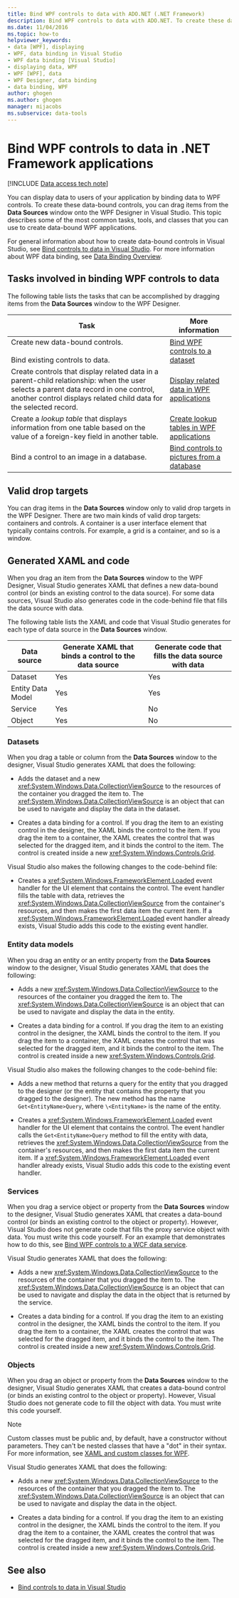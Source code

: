 ```yaml
---
title: Bind WPF controls to data with ADO.NET (.NET Framework)
description: Bind WPF controls to data with ADO.NET. To create these data-bound controls, drag items from the Data Sources window onto the WPF Designer in Visual Studio.
ms.date: 11/04/2016
ms.topic: how-to
helpviewer_keywords:
- data [WPF], displaying
- WPF, data binding in Visual Studio
- WPF data binding [Visual Studio]
- displaying data, WPF
- WPF [WPF], data
- WPF Designer, data binding
- data binding, WPF
author: ghogen
ms.author: ghogen
manager: mijacobs
ms.subservice: data-tools
---
```

# Bind WPF controls to data in .NET Framework applications

[!INCLUDE [Data access tech note](./includes/data-technology-note.md)]

You can display data to users of your application by binding data to WPF controls. To create these data-bound controls, you can drag items from the **Data Sources** window onto the WPF Designer in Visual Studio. This topic describes some of the most common tasks, tools, and classes that you can use to create data-bound WPF applications.

For general information about how to create data-bound controls in Visual Studio, see [Bind controls to data in Visual Studio](../data-tools/bind-controls-to-data-in-visual-studio.md). For more information about WPF data binding, see [Data Binding Overview](/dotnet/desktop-wpf/data/data-binding-overview).

## Tasks involved in binding WPF controls to data

The following table lists the tasks that can be accomplished by dragging items from the **Data Sources** window to the WPF Designer.

|Task|More information|
|----------| - |
|Create new data-bound controls.<br /><br /> Bind existing controls to data.|[Bind WPF controls to a dataset](../data-tools/bind-wpf-controls-to-a-dataset.md)|
|Create controls that display related data in a parent-child relationship: when the user selects a parent data record in one control, another control displays related child data for the selected record.|[Display related data in WPF applications](../data-tools/display-related-data-in-wpf-applications.md)|
|Create a *lookup table* that displays information from one table based on the value of a foreign-key field in another table.|[Create lookup tables in WPF applications](../data-tools/create-lookup-tables-in-wpf-applications.md)|
|Bind a control to an image in a database.|[Bind controls to pictures from a database](../data-tools/bind-controls-to-pictures-from-a-database.md)|

## Valid drop targets

You can drag items in the **Data Sources** window only to valid drop targets in the WPF Designer. There are two main kinds of valid drop targets: containers and controls. A container is a user interface element that typically contains controls. For example, a grid is a container, and so is a window.

## Generated XAML and code

When you drag an item from the **Data Sources** window to the WPF Designer, Visual Studio generates XAML that defines a new data-bound control (or binds an existing control to the data source). For some data sources, Visual Studio also generates code in the code-behind file that fills the data source with data.

The following table lists the XAML and code that Visual Studio generates for each type of data source in the **Data Sources** window.

| Data source | Generate XAML that binds a control to the data source | Generate code that fills the data source with data |
| - | - | - |
| Dataset | Yes | Yes |
| Entity Data Model | Yes | Yes |
| Service | Yes | No |
| Object | Yes | No |

### Datasets

When you drag a table or column from the **Data Sources** window to the designer, Visual Studio generates XAML that does the following:

- Adds the dataset and a new <xref:System.Windows.Data.CollectionViewSource> to the resources of the container you dragged the item to. The <xref:System.Windows.Data.CollectionViewSource> is an object that can be used to navigate and display the data in the dataset.

- Creates a data binding for a control. If you drag the item to an existing control in the designer, the XAML binds the control to the item. If you drag the item to a container, the XAML creates the control that was selected for the dragged item, and it binds the control to the item. The control is created inside a new <xref:System.Windows.Controls.Grid>.

Visual Studio also makes the following changes to the code-behind file:

- Creates a <xref:System.Windows.FrameworkElement.Loaded> event handler for the UI element that contains the control. The event handler fills the table with data, retrieves the <xref:System.Windows.Data.CollectionViewSource> from the container's resources, and then makes the first data item the current item. If a <xref:System.Windows.FrameworkElement.Loaded> event handler already exists, Visual Studio adds this code to the existing event handler.

### Entity data models

When you drag an entity or an entity property from the **Data Sources** window to the designer, Visual Studio generates XAML that does the following:

- Adds a new <xref:System.Windows.Data.CollectionViewSource> to the resources of the container you dragged the item to. The <xref:System.Windows.Data.CollectionViewSource> is an object that can be used to navigate and display the data in the entity.

- Creates a data binding for a control. If you drag the item to an existing control in the designer, the XAML binds the control to the item. If you drag the item to a container, the XAML creates the control that was selected for the dragged item, and it binds the control to the item. The control is created inside a new <xref:System.Windows.Controls.Grid>.

Visual Studio also makes the following changes to the code-behind file:

- Adds a new method that returns a query for the entity that you dragged to the designer (or the entity that contains the property that you dragged to the designer). The new method has the name `Get<EntityName>Query`, where `\<EntityName>` is the name of the entity.

- Creates a <xref:System.Windows.FrameworkElement.Loaded> event handler for the UI element that contains the control. The event handler calls the `Get<EntityName>Query` method to fill the entity with data, retrieves the <xref:System.Windows.Data.CollectionViewSource> from the container's resources, and then makes the first data item the current item. If a <xref:System.Windows.FrameworkElement.Loaded> event handler already exists, Visual Studio adds this code to the existing event handler.

### Services

When you drag a service object or property from the **Data Sources** window to the designer, Visual Studio generates XAML that creates a data-bound control (or binds an existing control to the object or property). However, Visual Studio does not generate code that fills the proxy service object with data. You must write this code yourself. For an example that demonstrates how to do this, see [Bind WPF controls to a WCF data service](../data-tools/bind-wpf-controls-to-a-wcf-data-service.md).

Visual Studio generates XAML that does the following:

- Adds a new <xref:System.Windows.Data.CollectionViewSource> to the resources of the container that you dragged the item to. The <xref:System.Windows.Data.CollectionViewSource> is an object that can be used to navigate and display the data in the object that is returned by the service.

- Creates a data binding for a control. If you drag the item to an existing control in the designer, the XAML binds the control to the item. If you drag the item to a container, the XAML creates the control that was selected for the dragged item, and it binds the control to the item. The control is created inside a new <xref:System.Windows.Controls.Grid>.

### Objects

When you drag an object or property from the **Data Sources** window to the designer, Visual Studio generates XAML that creates a data-bound control (or binds an existing control to the object or property). However, Visual Studio does not generate code to fill the object with data. You must write this code yourself.

> [!NOTE]
> Custom classes must be public and, by default,  have a constructor without parameters. They can't be nested classes that have a "dot" in their syntax. For more information, see [XAML and custom classes for WPF](/dotnet/framework/wpf/advanced/xaml-and-custom-classes-for-wpf).

Visual Studio generates XAML that does the following:

- Adds a new <xref:System.Windows.Data.CollectionViewSource> to the resources of the container that you dragged the item to. The <xref:System.Windows.Data.CollectionViewSource> is an object that can be used to navigate and display the data in the object.

- Creates a data binding for a control. If you drag the item to an existing control in the designer, the XAML binds the control to the item. If you drag the item to a container, the XAML creates the control that was selected for the dragged item, and it binds the control to the item. The control is created inside a new <xref:System.Windows.Controls.Grid>.

## See also

- [Bind controls to data in Visual Studio](../data-tools/bind-controls-to-data-in-visual-studio.md)
